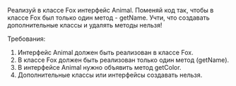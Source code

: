 
Реализуй в классе Fox интерфейс Animal.
Поменяй код так, чтобы в классе Fox был только один метод - getName.
Учти, что создавать дополнительные классы и удалять методы нельзя!


Требования:
1.	Интерфейс Animal должен быть реализован в классе Fox.
2.	В классе Fox должен быть реализован только один метод (getName).
3.	В интерфейсе Animal нужно объявить метод getColor.
4.	Дополнительные классы или интерфейсы создавать нельзя.


